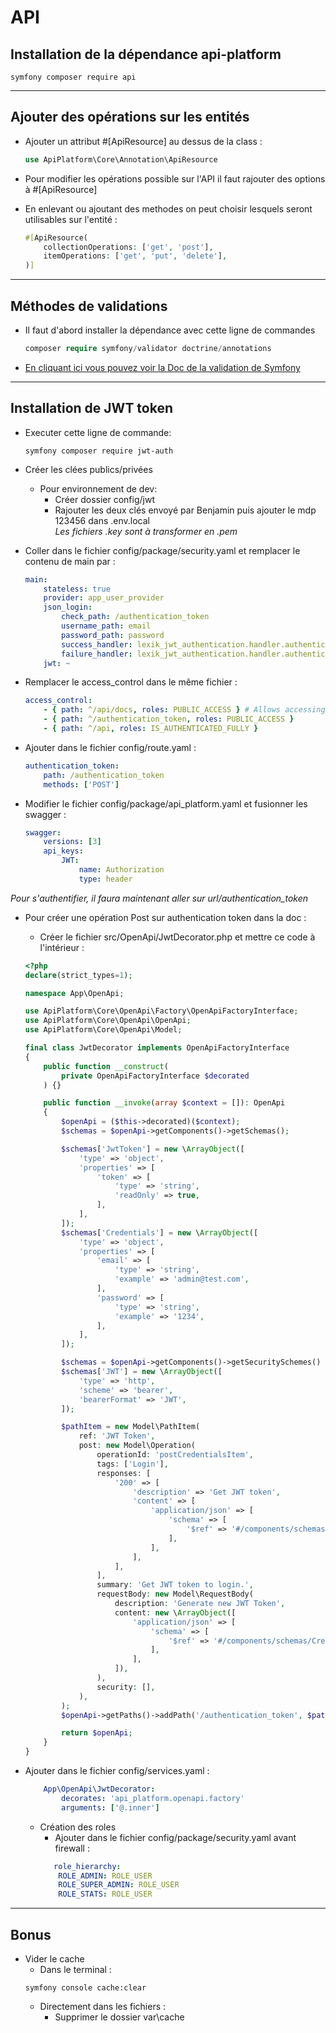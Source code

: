 # API
## Installation de la dépendance api-platform
    symfony composer require api
---
## Ajouter des opérations sur les entités  

- Ajouter un attribut #[ApiResource] au dessus de la class :
    ```php
    use ApiPlatform\Core\Annotation\ApiResource
    ```

- Pour modifier les opérations possible sur l'API il faut rajouter des options à  #[ApiResource]  

- En enlevant ou ajoutant des methodes on peut choisir lesquels seront utilisables sur l'entité :
    ```php
    #[ApiResource(
        collectionOperations: ['get', 'post'],
        itemOperations: ['get', 'put', 'delete'],
    )]
    ```
---
## Méthodes de validations

- Il faut d'abord installer la dépendance avec cette ligne de commandes
    ```php
    composer require symfony/validator doctrine/annotations
    ```
- [En cliquant ici vous pouvez voir la Doc de la validation de Symfony][1]

---
## Installation de JWT token
- Executer cette ligne de commande:
    ```
    symfony composer require jwt-auth
    ```

- Créer les clées publics/privées
    - Pour environnement de dev:
        - Créer dossier config/jwt
        - Rajouter les deux clés envoyé par Benjamin puis ajouter le mdp 123456 dans .env.local   
        *Les fichiers .key sont à transformer en .pem* 

    <!-- - Pour la prod :  
        rechercher comment générer les clés   -->


- Coller dans le fichier config/package/security.yaml et remplacer le contenu de main par :
    ```yaml
    main:
        stateless: true
        provider: app_user_provider
        json_login:
            check_path: /authentication_token
            username_path: email
            password_path: password
            success_handler: lexik_jwt_authentication.handler.authentication_success
            failure_handler: lexik_jwt_authentication.handler.authentication_failure
        jwt: ~
    ```

- Remplacer le access_control dans le même fichier :
    ```yaml
    access_control:
        - { path: ^/api/docs, roles: PUBLIC_ACCESS } # Allows accessing the Swagger UI
        - { path: ^/authentication_token, roles: PUBLIC_ACCESS }
        - { path: ^/api, roles: IS_AUTHENTICATED_FULLY }
    ```

- Ajouter dans le fichier config/route.yaml :
    ```yaml
    authentication_token:
        path: /authentication_token
        methods: ['POST']
    ```

- Modifier le fichier config/package/api_platform.yaml et fusionner les swagger :
    ```yaml
    swagger:
        versions: [3]
        api_keys:
            JWT:
                name: Authorization
                type: header
    ```

*Pour s'authentifier, il faura maintenant aller sur url/authentication_token*

- Pour créer une opération Post sur authentication token dans la doc :
    - Créer le fichier src/OpenApi/JwtDecorator.php et mettre ce code à l'intérieur :
    ```php
    <?php
    declare(strict_types=1);

    namespace App\OpenApi;

    use ApiPlatform\Core\OpenApi\Factory\OpenApiFactoryInterface;
    use ApiPlatform\Core\OpenApi\OpenApi;
    use ApiPlatform\Core\OpenApi\Model;

    final class JwtDecorator implements OpenApiFactoryInterface
    {
        public function __construct(
            private OpenApiFactoryInterface $decorated
        ) {}

        public function __invoke(array $context = []): OpenApi
        {
            $openApi = ($this->decorated)($context);
            $schemas = $openApi->getComponents()->getSchemas();

            $schemas['JwtToken'] = new \ArrayObject([
                'type' => 'object',
                'properties' => [
                    'token' => [
                        'type' => 'string',
                        'readOnly' => true,
                    ],
                ],
            ]);
            $schemas['Credentials'] = new \ArrayObject([
                'type' => 'object',
                'properties' => [
                    'email' => [
                        'type' => 'string',
                        'example' => 'admin@test.com',
                    ],
                    'password' => [
                        'type' => 'string',
                        'example' => '1234',
                    ],
                ],
            ]);

            $schemas = $openApi->getComponents()->getSecuritySchemes() ?? [];
            $schemas['JWT'] = new \ArrayObject([
                'type' => 'http',
                'scheme' => 'bearer',
                'bearerFormat' => 'JWT',
            ]);

            $pathItem = new Model\PathItem(
                ref: 'JWT Token',
                post: new Model\Operation(
                    operationId: 'postCredentialsItem',
                    tags: ['Login'],
                    responses: [
                        '200' => [
                            'description' => 'Get JWT token',
                            'content' => [
                                'application/json' => [
                                    'schema' => [
                                        '$ref' => '#/components/schemas/JwtToken',
                                    ],
                                ],
                            ],
                        ],
                    ],
                    summary: 'Get JWT token to login.',
                    requestBody: new Model\RequestBody(
                        description: 'Generate new JWT Token',
                        content: new \ArrayObject([
                            'application/json' => [
                                'schema' => [
                                    '$ref' => '#/components/schemas/Credentials',
                                ],
                            ],
                        ]),
                    ),
                    security: [],
                ),
            );
            $openApi->getPaths()->addPath('/authentication_token', $pathItem);

            return $openApi;
        }
    }
    ```

- Ajouter dans le fichier config/services.yaml : 
    ```yaml
        App\OpenApi\JwtDecorator:
            decorates: 'api_platform.openapi.factory'
            arguments: ['@.inner']
    ```

    - Création des roles  
        - Ajouter dans le fichier config/package/security.yaml avant firewall :
        ```yaml 
           role_hierarchy:
            ROLE_ADMIN: ROLE_USER
            ROLE_SUPER_ADMIN: ROLE_USER
            ROLE_STATS: ROLE_USER
        ```
---
## Bonus 
- Vider le cache 
    - Dans le terminal :
    ```
    symfony console cache:clear
    ```
    - Directement dans les fichiers :
        - Supprimer le dossier var\cache

 
<!-- ## Références -->
[1]: https://symfony.com/doc/current/validation.html

